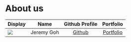 # About us

Display |    Name    | Github Profile | Portfolio 
--------|:----------:|:--------------:|:---------:
![](https://via.placeholder.com/100.png?text=Photo) | Jeremy Goh | [Github](https://github.com/jemehgoh) | [Portfolio](docs/team/johndoe.md)

